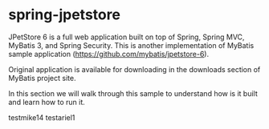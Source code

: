 spring-jpetstore
================

JPetStore 6 is a full web application built on top of Spring, Spring MVC, MyBatis 3, and Spring Security. 
This is another implementation of MyBatis sample application (https://github.com/mybatis/jpetstore-6).

Original application is available for downloading in the downloads section of MyBatis project site. 

In this section we will walk through this sample to understand how is it built and learn how to run it.

testmike14
testariel1
